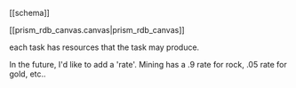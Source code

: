 [[schema]]

[[prism_rdb_canvas.canvas|prism_rdb_canvas]]

each task has resources that the task may produce. 

In the future, I'd like to add a 'rate'. Mining has a .9 rate for rock, .05 rate for gold, etc..